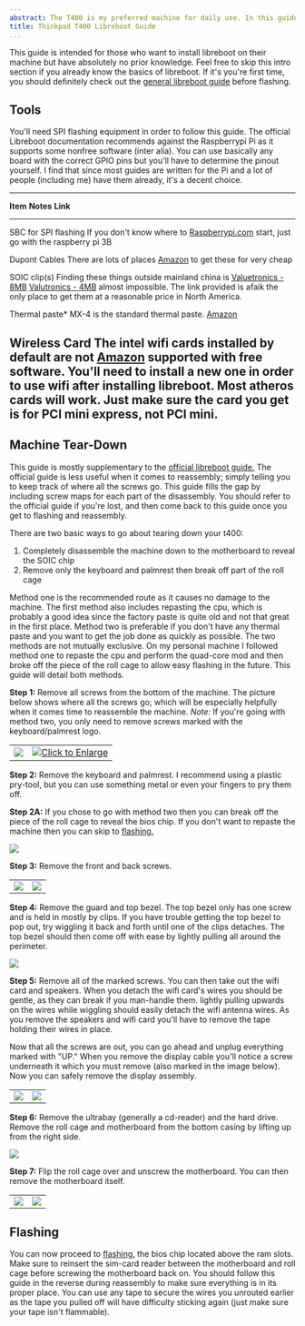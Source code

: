 ```yaml
---
abstract: The T400 is my preferred machine for daily use. In this guide, you'll learn how to make it your own.
title: Thinkpad T400 Libreboot Guide
...
```


This guide is intended for those who want to install libreboot on their machine but have absolutely no prior knowledge.
Feel free to skip this intro section if you already know the basics of libreboot.
If it's you're first time, you should definitely check out the [general libreboot guide](/guides/flashing/general.html) before flashing.

## Tools

You'll need SPI flashing equipment in order to follow this guide.
The official Libreboot documentation recommends against the Raspberrypi Pi as it supports some nonfree software (inter alia).
You can use basically any board with the correct GPIO pins but you'll have to determine the pinout yourself.
I find that since most guides are written for the Pi and a lot of people (including me) have them already, it's a decent choice.

---------------------------------------------------------------------------------------------------------------------
**Item**                    **Notes**                                                   **Link**
--------------------------- ----------------------------------------------------------- -----------------------------
SBC for SPI flashing        If you don't know where to                                  [Raspberrypi.com](https://www.raspberrypi.com/products/)
                            start, just go with the raspberry pi 3B 

Dupont Cables               There are lots of places                                    [Amazon](https://www.amazon.ca/RGBZONE-Multicolored-Breadboard-Arduino-Raspberry/dp/B08TWSV2DY)
                            to get these for very cheap 

SOIC clip(s)                Finding these things outside mainland china is              [Valuetronics - 8MB](https://www.valuetronics.com/product/5252-pomona-accessory-new)  [Valutronics - 4MB](https://www.valuetronics.com/product/5250-pomona-clip-new)
                            almost impossible. The link provided is afaik
                            the only place to get them at a reasonable price
                            in North America.

Thermal paste\*             MX-4 is the standard thermal paste.                         [Amazon](https://www.amazon.com/ARCTIC-MX-4-2019-Performance-Durability/dp/B07L9BDY3T)

Wireless Card               The intel wifi cards installed by default are not           [Amazon](https://www.amazon.com/Yosoo-Network-Atheros-Wireless-Bluetooth/dp/B07L1PJGG2/)
                            supported with free software. You'll need to install
                            a new one in order to use wifi after installing
                            libreboot. Most atheros cards will work. Just make
                            sure the card you get is for PCI mini express,
                            not PCI mini.
------------------------------------------------------------------------------------------------------------------------

## Machine Tear-Down

This guide is mostly supplementary to the [official libreboot guide.](https://libreboot.org/docs/install/t400_external.html)
The official guide is less useful when it comes to reassembly; simply telling you to keep track of where all the screws go.
This guide fills the gap by including screw maps for each part of the disassembly.
You should refer to the official guide if you're lost, and then come back to this guide once you get to flashing and reassembly.

There are two basic ways to go about tearing down your t400:

1. Completely disassemble the machine down to the motherboard to reveal the SOIC chip
2. Remove only the keyboard and palmrest then break off part of the roll cage

Method one is the recommended route as it causes no damage to the machine.
The first method also includes repasting the cpu, which is probably a good idea since the factory paste is quite old and not that great in the first place.
Method two is preferable if you don't have any thermal paste and you want to get the job done as quickly as possible.
The two methods are not mutually exclusive.
On my personal machine I followed method one to repaste the cpu and perform the quad-core mod and then broke off the piece of the roll cage to allow easy flashing in the future.
This guide will detail both methods.

**Step 1:**
Remove all screws from the bottom of the machine.
The picture below shows where all the screws go; which will be especially helpfully when it comes time to reassemble the machine.
*Note:* If you're going with method two, you only need to remove screws marked with the keyboard/palmrest logo.

| | |
|:-:|:-:|
| [![](/assets/t400-libreboot-guide/screwguide_t400.webp)](/assets/t400-libreboot-guide/screwguide_t400_orig.webp) | [![Click to Enlarge](/assets/t400-libreboot-guide/t400_bottom_guide.webp)](/assets/t400-libreboot-guide/t400_bottom_guide_orig.webp) |

**Step 2:**
Remove the keyboard and palmrest.
I recommend using a plastic pry-tool, but you can use something metal or even your fingers to pry them off.

**Step 2A:**
If you chose to go with method two then you can break off the piece of the roll cage to reveal the bios chip.
If you don't want to repaste the machine then you can skip to [flashing.](#flashing)

[![](/assets/t400-libreboot-guide/cut_rollcage.webp)](/assets/t400-libreboot-guide/cut_rollcage_orig.webp)

**Step 3:**
Remove the front and back screws.

| | |
|:-:|:-:|
| [![](/assets/t400-libreboot-guide/back_screws.webp)](/assets/t400-libreboot-guide/back_screws_orig.webp) | [![](/assets/t400-libreboot-guide/front_screws.webp)](/assets/t400-libreboot-guide/front_screws_orig.webp) |

**Step 4:**
Remove the guard and top bezel.
The top bezel only has one screw and is held in mostly by clips.
If you have trouble getting the top bezel to pop out, try wiggling it back and forth until one of the clips detaches.
The top bezel should then come off with ease by lightly pulling all around the perimeter.

[![](/assets/t400-libreboot-guide/top_with_bezel.webp)](/assets/t400-libreboot-guide/top_with_bezel_orig.webp)

**Step 5:**
Remove all of the marked screws.
You can then take out the wifi card and speakers.
When you detach the wifi card's wires you should be gentle, as they can break if you man-handle them.
lightly pulling upwards on the wires while wiggling should easily detach the wifi antenna wires.
As you remove the speakers and wifi card you'll have to remove the tape holding their wires in place.

Now that all the screws are out, you can go ahead and unplug everything marked with "UP."
When you remove the display cable you'll notice a screw underneath it which you must remove (also marked in the image below).
Now you can safely remove the display assembly.

| | |
|:-:|:-:|
| [![](/assets/t400-libreboot-guide/top_screwguid.webp)](/assets/t400-libreboot-guide/top_screwguid_orig.webp) | [![](/assets/t400-libreboot-guide/unplug_guide.webp)](/assets/t400-libreboot-guide/unplug_guide_orig.webp) |

**Step 6:**
Remove the ultrabay (generally a cd-reader) and the hard drive.
Remove the roll cage and motherboard from the bottom casing by lifting up from the right side.

[![](/assets/t400-libreboot-guide/sep_rollcage.webp)](/assets/t400-libreboot-guide/sep_rollcage_orig.webp)

**Step 7:**
Flip the roll cage over and unscrew the motherboard.
You can then remove the motherboard itself.

| | |
|:-:|:-:|
| [![](/assets/t400-libreboot-guide/mobo_top.webp)](/assets/t400-libreboot-guide/mobo_top_orig.webp) | [![](/assets/t400-libreboot-guide/sep_mobo.webp)](/assets/t400-libreboot-guide/sep_mobo_orig.webp) |

## Flashing

You can now proceed to [flashing,](/guides/flashing/flashing.html) the bios chip located above the ram slots.
Make sure to reinsert the sim-card reader between the motherboard and roll cage before screwing the motherboard back on.
You should follow this guide in the reverse during reassembly to make sure everything is in its proper place.
You can use any tape to secure the wires you unrouted earlier as the tape you pulled off will have difficulty sticking again (just make sure your tape isn't flammable).

